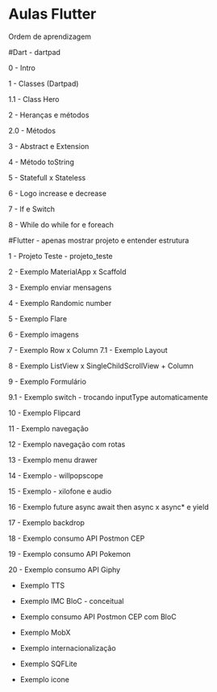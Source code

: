 # Aulas Flutter

Ordem de aprendizagem

#Dart - dartpad

0 - Intro

1 - Classes (Dartpad)

1.1 - Class Hero

2 - Heranças e métodos

2.0 - Métodos

3 - Abstract e Extension

4 - Método toString

5 - Statefull x Stateless

6 - Logo increase e decrease

7 - If e Switch

8 - While do while for e foreach

#Flutter - apenas mostrar projeto e entender estrutura

1 - Projeto Teste - projeto_teste

2 - Exemplo MaterialApp x Scaffold

3 - Exemplo enviar mensagens

4 - Exemplo Randomic number

5 - Exemplo Flare

6 - Exemplo imagens

7 - Exemplo Row x Column
7.1 - Exemplo Layout

8 - Exemplo ListView x SingleChildScrollView + Column

9 - Exemplo Formulário

9.1 - Exemplo switch - trocando inputType automaticamente

10 - Exemplo Flipcard

11 - Exemplo navegação

12 - Exemplo navegação com rotas

13 - Exemplo menu drawer

14 - Exemplo - willpopscope

15 - Exemplo - xilofone e audio

16 - Exemplo future async await then async x async* e yield

17 - Exemplo backdrop

18 - Exemplo consumo API Postmon CEP

19 - Exemplo consumo API Pokemon

20 - Exemplo consumo API Giphy

- Exemplo TTS

- Exemplo IMC BloC - conceitual

- Exemplo consumo API Postmon CEP com BloC

- Exemplo MobX

- Exemplo internacionalização

- Exemplo SQFLite

- Exemplo icone
